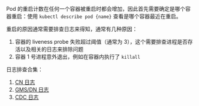 Pod 的重启计数在任何一个容器被重启时都会增加，因此首先需要确定是哪个容器重启：使用 `kubectl describe pod {name}` 查看是哪个容器最近在重启。

重启的原因通常需要排查日志来得知，通常有几种原因：

1. 容器的 liveness probe 失败超过阈值（通常为 3），这个需要排查进程是否存活以及相关的日志来排除问题
1. 容器 1 号进程意外退出，例如在容器内执行了 `killall`

日志排查合集：

1. [CN 日志](../ops/component/cn/4-cn-log.md)
1. [GMS/DN 日志](../ops/component/dn/3-dn-log.md)
1. [CDC 日志](../ops/component/cdc/2-cdc-node-login.md)
